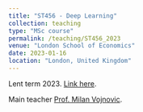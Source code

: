 ```yaml
---
title: "ST456 - Deep Learning"
collection: teaching
type: "MSc course"
permalink: /teaching/ST456_2023
venue: "London School of Economics"
date: 2023-01-16
location: "London, United Kingdom"
---
```


Lent term 2023. [Link here](https://www.lse.ac.uk/resources/calendar2022-2023/courseGuides/ST/2022_ST456.htm).

Main teacher [Prof. Milan Vojnovic](https://personal.lse.ac.uk/vojnovic/).
